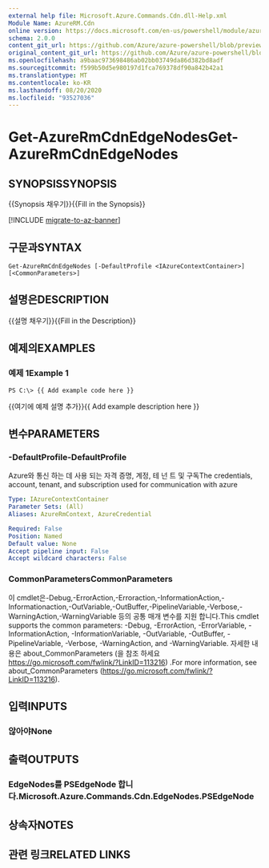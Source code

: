 ```yaml
---
external help file: Microsoft.Azure.Commands.Cdn.dll-Help.xml
Module Name: AzureRM.Cdn
online version: https://docs.microsoft.com/en-us/powershell/module/azurerm.cdn/get-azurermcdnedgenodes
schema: 2.0.0
content_git_url: https://github.com/Azure/azure-powershell/blob/preview/src/ResourceManager/Cdn/Commands.Cdn/help/Get-AzureRmCdnEdgeNodes.md
original_content_git_url: https://github.com/Azure/azure-powershell/blob/preview/src/ResourceManager/Cdn/Commands.Cdn/help/Get-AzureRmCdnEdgeNodes.md
ms.openlocfilehash: a9baac973698486ab02bb03749da86d382bd8adf
ms.sourcegitcommit: f599b50d5e980197d1fca769378df90a842b42a1
ms.translationtype: MT
ms.contentlocale: ko-KR
ms.lasthandoff: 08/20/2020
ms.locfileid: "93527036"
---
```

# <span data-ttu-id="4f384-101">Get-AzureRmCdnEdgeNodes</span><span class="sxs-lookup"><span data-stu-id="4f384-101">Get-AzureRmCdnEdgeNodes</span></span>

## <span data-ttu-id="4f384-102">SYNOPSIS</span><span class="sxs-lookup"><span data-stu-id="4f384-102">SYNOPSIS</span></span>
<span data-ttu-id="4f384-103">{{Synopsis 채우기}}</span><span class="sxs-lookup"><span data-stu-id="4f384-103">{{Fill in the Synopsis}}</span></span>

[!INCLUDE [migrate-to-az-banner](../../includes/migrate-to-az-banner.md)]

## <span data-ttu-id="4f384-104">구문과</span><span class="sxs-lookup"><span data-stu-id="4f384-104">SYNTAX</span></span>

```
Get-AzureRmCdnEdgeNodes [-DefaultProfile <IAzureContextContainer>] [<CommonParameters>]
```

## <span data-ttu-id="4f384-105">설명은</span><span class="sxs-lookup"><span data-stu-id="4f384-105">DESCRIPTION</span></span>
<span data-ttu-id="4f384-106">{{설명 채우기}}</span><span class="sxs-lookup"><span data-stu-id="4f384-106">{{Fill in the Description}}</span></span>

## <span data-ttu-id="4f384-107">예제의</span><span class="sxs-lookup"><span data-stu-id="4f384-107">EXAMPLES</span></span>

### <span data-ttu-id="4f384-108">예제 1</span><span class="sxs-lookup"><span data-stu-id="4f384-108">Example 1</span></span>
```
PS C:\> {{ Add example code here }}
```

<span data-ttu-id="4f384-109">{{여기에 예제 설명 추가}}</span><span class="sxs-lookup"><span data-stu-id="4f384-109">{{ Add example description here }}</span></span>

## <span data-ttu-id="4f384-110">변수</span><span class="sxs-lookup"><span data-stu-id="4f384-110">PARAMETERS</span></span>

### <span data-ttu-id="4f384-111">-DefaultProfile</span><span class="sxs-lookup"><span data-stu-id="4f384-111">-DefaultProfile</span></span>
<span data-ttu-id="4f384-112">Azure와 통신 하는 데 사용 되는 자격 증명, 계정, 테 넌 트 및 구독</span><span class="sxs-lookup"><span data-stu-id="4f384-112">The credentials, account, tenant, and subscription used for communication with azure</span></span>

```yaml
Type: IAzureContextContainer
Parameter Sets: (All)
Aliases: AzureRmContext, AzureCredential

Required: False
Position: Named
Default value: None
Accept pipeline input: False
Accept wildcard characters: False
```

### <span data-ttu-id="4f384-113">CommonParameters</span><span class="sxs-lookup"><span data-stu-id="4f384-113">CommonParameters</span></span>
<span data-ttu-id="4f384-114">이 cmdlet은-Debug,-ErrorAction,-Erroraction,-InformationAction,-Informationaction,-OutVariable,-OutBuffer,-PipelineVariable,-Verbose,-WarningAction,-WarningVariable 등의 공통 매개 변수를 지원 합니다.</span><span class="sxs-lookup"><span data-stu-id="4f384-114">This cmdlet supports the common parameters: -Debug, -ErrorAction, -ErrorVariable, -InformationAction, -InformationVariable, -OutVariable, -OutBuffer, -PipelineVariable, -Verbose, -WarningAction, and -WarningVariable.</span></span> <span data-ttu-id="4f384-115">자세한 내용은 about_CommonParameters (을 참조 하세요 https://go.microsoft.com/fwlink/?LinkID=113216) .</span><span class="sxs-lookup"><span data-stu-id="4f384-115">For more information, see about_CommonParameters (https://go.microsoft.com/fwlink/?LinkID=113216).</span></span>

## <span data-ttu-id="4f384-116">입력</span><span class="sxs-lookup"><span data-stu-id="4f384-116">INPUTS</span></span>

### <span data-ttu-id="4f384-117">않아야</span><span class="sxs-lookup"><span data-stu-id="4f384-117">None</span></span>

## <span data-ttu-id="4f384-118">출력</span><span class="sxs-lookup"><span data-stu-id="4f384-118">OUTPUTS</span></span>

### <span data-ttu-id="4f384-119">EdgeNodes를 PSEdgeNode 합니다.</span><span class="sxs-lookup"><span data-stu-id="4f384-119">Microsoft.Azure.Commands.Cdn.EdgeNodes.PSEdgeNode</span></span>

## <span data-ttu-id="4f384-120">상속자</span><span class="sxs-lookup"><span data-stu-id="4f384-120">NOTES</span></span>

## <span data-ttu-id="4f384-121">관련 링크</span><span class="sxs-lookup"><span data-stu-id="4f384-121">RELATED LINKS</span></span>

